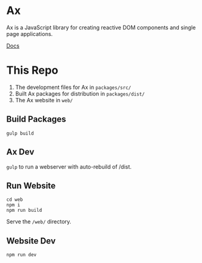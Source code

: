 Ax
==

Ax is a JavaScript library for creating reactive DOM components and single page applications.

<a href="/docs/index">Docs</a>

This Repo
=========

1. The development files for Ax in `packages/src/`
2. Built Ax packages for distribution in `packages/dist/`
3. The Ax website in `web/`

Build Packages
--------------

`gulp build`


Ax Dev
------

`gulp` to run a webserver with auto-rebuild of /dist.


Run Website
-----------

```
cd web
npm i
npm run build
```

Serve the `/web/` directory.


Website Dev
-----------

`npm run dev`
